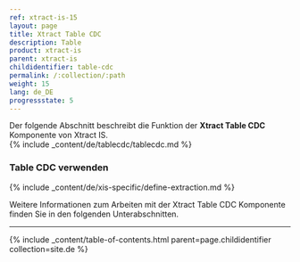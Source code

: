 ```yaml
---
ref: xtract-is-15
layout: page
title: Xtract Table CDC
description: Table
product: xtract-is
parent: xtract-is
childidentifier: table-cdc
permalink: /:collection/:path
weight: 15
lang: de_DE
progressstate: 5
---
```

Der folgende Abschnitt beschreibt die Funktion der **Xtract Table CDC** Komponente von Xtract IS.<br>
{% include _content/de/tablecdc/tablecdc.md  %}


### Table CDC verwenden
{% include _content/de/xis-specific/define-extraction.md %}

Weitere Informationen zum Arbeiten mit der Xtract Table CDC Komponente finden Sie in den folgenden Unterabschnitten.

---

{% include _content/table-of-contents.html parent=page.childidentifier collection=site.de %}